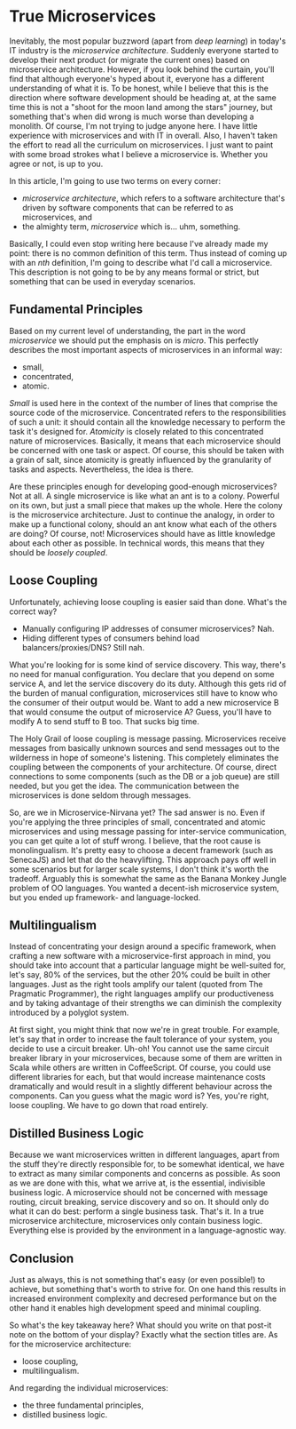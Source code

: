 # True Microservices

Inevitably, the most popular buzzword (apart from *deep learning*) in today's IT industry is the *microservice architecture*. Suddenly everyone started to develop their next product (or migrate the current ones) based on microservice architecture. However, if you look behind the curtain, you'll find that although everyone's hyped about it, everyone has a different understanding of what it is. To be honest, while I believe that this is the direction where software development should be heading at, at the same time this is not a "shoot for the moon land among the stars" journey, but something that's when did wrong is much worse than developing a monolith. Of course, I'm not trying to judge anyone here. I have little experience with microservices and with IT in overall. Also, I haven't taken the effort to read all the curriculum on microservices. I just want to paint with some broad strokes what I believe a microservice is. Whether you agree or not, is up to you.

In this article, I'm going to use two terms on every corner: 

  * *microservice architecture*, which refers to a software architecture that's driven by software components that can be referred to as microservices, and
  * the almighty term, *microservice* which is... uhm, something. 
  
Basically, I could even stop writing here because I've already made my point: there is no common definition of this term. Thus instead of coming up with an *nth* definition, I'm going to describe what I'd call a microservice. This description is not going to be by any means formal or strict, but something that can be used in everyday scenarios.

## Fundamental Principles

Based on my current level of understanding, the part in the word *microservice* we should put the emphasis on is *micro*. This perfectly describes the most important aspects of microservices in an informal way: 

  * small,
  * concentrated,
  * atomic.

*Small* is used here in the context of the number of lines that comprise the source code of the microservice. Concentrated refers to the responsibilities of such a unit: it should contain all the knowledge necessary to perform the task it's designed for. *Atomicity* is closely related to this concentrated nature of microservices. Basically, it means that each microservice should be concerned with one task or aspect. Of course, this should be taken with a grain of salt, since atomicity is greatly influenced by the granularity of tasks and aspects. Nevertheless, the idea is there.

Are these principles enough for developing good-enough microservices? Not at all. A single microservice is like what an ant is to a colony. Powerful on its own, but just a small piece that makes up the whole. Here the colony is the microservice architecture. Just to continue the analogy, in order to make up a functional colony, should an ant know what each of the others are doing? Of course, not! Microservices should have as little knowledge about each other as possible. In technical words, this means that they should be *loosely coupled*. 

## Loose Coupling

Unfortunately, achieving loose coupling is easier said than done. What's the correct way? 
 
  * Manually configuring IP addresses of consumer microservices? Nah. 
  * Hiding different types of consumers behind load balancers/proxies/DNS? Still nah. 

What you're looking for is some kind of service discovery. This way, there's no need for manual configuration. You declare that you depend on some service A, and let the service discovery do its duty. Although this gets rid of the burden of manual configuration, microservices still have to know who the consumer of their output would be. Want to add a new microservice B that would consume the output of microservice A? Guess, you'll have to modify A to send stuff to B too. That sucks big time.

The Holy Grail of loose coupling is message passing. Microservices receive messages from basically unknown sources and send messages out to the wilderness in hope of someone's listening. This completely eliminates the coupling between the components of your architecture. Of course, direct connections to some components (such as the DB or a job queue) are still needed, but you get the idea. The communication between the microservices is done seldom through messages.

So, are we in Microservice-Nirvana yet? The sad answer is no. Even if you're applying the three principles of small, concentrated and atomic microservices and using message passing for inter-service communication, you can get quite a lot of stuff wrong. I believe, that the root cause is monolingualism. It's pretty easy to choose a decent framework (such as SenecaJS) and let that do the heavylifting. This approach pays off well in some scenarios but for larger scale systems, I don't think it's worth the tradeoff. Arguably this is somewhat the same as the Banana Monkey Jungle problem of OO languages. You wanted a decent-ish microservice system, but you ended up framework- and language-locked.

## Multilingualism

Instead of concentrating your design around a specific framework, when crafting a new software with a microservice-first approach in mind, you should take into account that a particular language might be well-suited for, let's say, 80% of the services, but the other 20% could be built in other languages. Just as the right tools amplify our talent (quoted from The Pragmatic Programmer), the right languages amplify our productiveness and by taking advantage of their strengths we can diminish the complexity introduced by a polyglot system.

At first sight, you might think that now we're in great trouble. For example, let's say that in order to increase the fault tolerance of your system, you decide to use a circuit breaker. Uh-oh! You cannot use the same circuit breaker library in your microservices, because some of them are written in Scala while others are written in CoffeeScript. Of course, you could use different libraries for each, but that would increase maintenance costs dramatically and would result in a slightly different behaviour across the components. Can you guess what the magic word is? Yes, you're right, loose coupling. We have to go down that road entirely.

## Distilled Business Logic

Because we want microservices written in different languages, apart from the stuff they're directly responsible for, to be somewhat identical, we have to extract as many similar components and concerns as possible. As soon as we are done with this, what we arrive at, is the essential, indivisible business logic. A microservice should not be concerned with message routing, circuit breaking, service discovery and so on. It should only do what it can do best: perform a single business task. That's it. In a true microservice architecture, microservices only contain business logic. Everything else is provided by the environment in a language-agnostic way. 

## Conclusion

Just as always, this is not something that's easy (or even possible!) to achieve, but something that's worth to strive for. On one hand this results in increased environment complexity and decresed performance but on the other hand it enables high development speed and minimal coupling.

So what's the key takeaway here? What should you write on that post-it note on the bottom of your display? Exactly what the section titles are. As for the microservice architecture:

  * loose coupling,
  * multilingualism.

And regarding the individual microservices:
  
  * the three fundamental principles,
  * distilled business logic.
